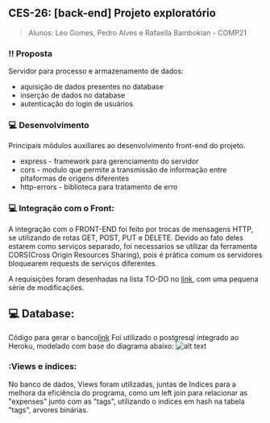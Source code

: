 ## **CES-26: [back-end] Projeto exploratório**
> Alunos: 
> Leo Gomes, Pedro Alves e Rafaella Bambokian - COMP21

### :bangbang: Proposta
Servidor para processo e armazenamento de dados:
- aquisição de dados presentes no database
- inserção de dados no database
- autenticação do login de usuários

### :computer: Desenvolvimento
Principais módulos auxiliares ao desenvolvimento front-end do projeto.
- express - framework para gerenciamento do servidor
- cors - modulo que permite a transmissão de informação entre pltaformas de origens diferentes
- http-errors - biblioteca para tratamento de erro

### :computer: Integração com o Front:
A integração com o FRONT-END foi feito por trocas de mensagens HTTP, se utilizando de rotas GET, POST, PUT e DELETE. Devido ao fato deles estarem como serviços separado, foi necessarios se utilizar da ferramenta CORS(Cross Origin Resources Sharing), pois é prática comum os servidores bloquearem requests de serviços diferentes.

A requisições foram desenhadas na lista TO-DO no [link](https://github.com/bambokianr/finance-manager-front/issues/6), com uma pequena série de modificações.

## :computer: Database:
  Código para gerar o banco[link](https://github.com/alvesouza/financemanagerces26back/blob/main/database/create_tables.sql)
  Foi utilizado o postgresql integrado ao Heroku, modelado com base do diagrama abaixo:
  ![alt text](https://drive.google.com/uc?export=view&id=1EORagX7qKw-QFL_G03XfFXgJlwfLVXjz)
  
### :Views e índices:
  No banco de dados, Views foram utilizadas, juntas de Indices para a melhora da eficiência do programa, como um left join para relacionar as "expenses" junto com as "tags", utilizando o indices em hash na tabela "tags", arvores binárias.

 
